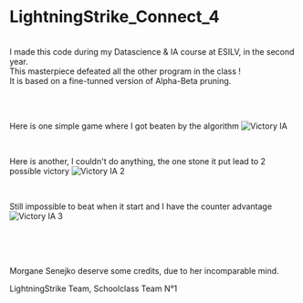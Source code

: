 # LightningStrike_Connect_4

<br />
I made this code during my Datascience & IA course at ESILV, in the second year.<br />
This masterpiece defeated all the other program in the class !<br />
It is based on a fine-tunned version of Alpha-Beta pruning.<br />

<br /><br />

Here is one simple game where I got beaten by the algorithm
![Victory IA](https://user-images.githubusercontent.com/90097422/174677522-b68b8bf0-6b0e-48a7-9941-3726c9c5456f.png)

<br />

Here is another, I couldn't do anything, the one stone it put lead to 2 possible victory
![Victory IA 2](https://user-images.githubusercontent.com/90097422/174677532-b8e32e2f-e650-4244-8926-c4073288fc21.png)

<br />

Still impossible to beat when it start and I have the counter advantage 
![Victory IA 3](https://user-images.githubusercontent.com/90097422/174678493-f94ed7aa-68ae-4a76-85d6-6026a03d5923.png)

<br /><br /><br />


Morgane Senejko deserve some credits, due to her incomparable mind.

LightningStrike Team, Schoolclass Team N°1 

